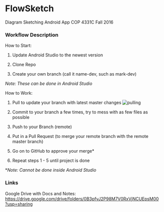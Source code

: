 # FlowSketch
Diagram Sketching Android App
COP 4331C Fall 2016

### Workflow Description
How to Start:

1. Update Android Studio to the newest version

2. Clone Repo

3. Create your own branch (call it name-dev, such as mark-dev)

*Note: These can be done in Android Studio*


How to Work:

1. Pull to update your branch with latest master changes
![pulling](http://i.imgur.com/UUtaFSI.png "Logo Title Text 1")

2. Commit to your branch a few times, try to mess with as few files as possible

3. Push to your Branch (remote)

4. Put in a Pull Request (to merge your remote branch with the remote master branch)

5. Go on to GitHub to approve your merge*

6. Repeat steps 1 - 5 until project is done

**Note: Cannot be done inside Android Studio*

### Links
Google Drive with Docs and Notes: 
https://drive.google.com/drive/folders/0B3pfvJ2P98M7V0RxVjNCUEpsM00?usp=sharing
